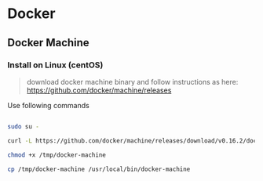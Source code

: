 # Docker

## Docker Machine

### Install on Linux (centOS)

> download docker machine binary and follow instructions as here: https://github.com/docker/machine/releases

Use following commands
```bash

sudo su -

curl -L https://github.com/docker/machine/releases/download/v0.16.2/docker-machine-`uname -s`-`uname -m` >/tmp/docker-machine

chmod +x /tmp/docker-machine

cp /tmp/docker-machine /usr/local/bin/docker-machine

